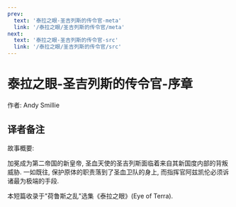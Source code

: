 ```yaml
---
prev:
  text: '泰拉之眼-圣吉列斯的传令官-meta'
  link: '/泰拉之眼/圣吉列斯的传令官/meta'
next:
  text: '泰拉之眼-圣吉列斯的传令官-src'
  link: '/泰拉之眼/圣吉列斯的传令官/src'
---
```


# 泰拉之眼-圣吉列斯的传令官-序章

作者: Andy Smillie

## 译者备注

故事概要:

加冕成为第二帝国的新皇帝, 圣血天使的圣吉列斯面临着来自其新国度内部的背叛威胁. 一如既往, 保护原体的职责落到了圣血卫队的身上, 而指挥官阿兹凯伦必须诉诸最为极端的手段.

本短篇收录于"荷鲁斯之乱"选集《泰拉之眼》(Eye of Terra).
